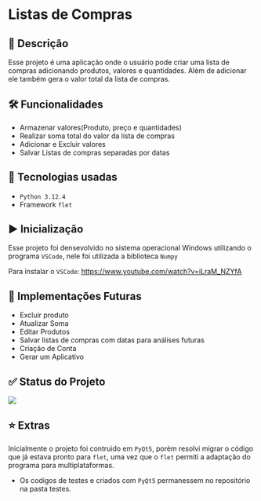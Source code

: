 # Listas de Compras

## 💬 Descrição</h2>
Esse projeto é uma aplicação onde o usuário pode criar uma lista de compras adicionando produtos, valores e quantidades. Além de adicionar ele também gera o valor total da lista de compras. 

## 🛠️ Funcionalidades
- Armazenar valores(Produto, preço e quantidades)
- Realizar soma total do valor da lista de compras
- Adicionar e Excluir valores
- Salvar Listas de compras separadas por datas

## 👾 Tecnologias usadas
- ``Python 3.12.4``
- Framework ``flet``

## ▶ Inicialização
Esse projeto foi densevolvido no sistema operacional Windows utilizando o programa ``VSCode``, nele foi utilizada a biblioteca ``Numpy``

Para instalar o ``VSCode``: https://www.youtube.com/watch?v=iLraM_NZYfA

## 🔮 Implementações Futuras
- Excluir produto 
- Atualizar Soma 
- Editar Produtos
- Salvar listas de compras com datas para análises futuras
- Criação de Conta
- Gerar um Aplicativo

## ✅ Status do Projeto
<img loading="lazy" src="http://img.shields.io/static/v1?label=STATUS&message=EM%20DESENVOLVIMENTO&color=GREEN&style=for-the-badge"/>

## ⭐ Extras
Inicialmente o projeto foi contruido em ``PyQt5``, porém resolvi migrar o código que já estava pronto para ``flet``, uma vez que o ``flet`` permiti a adaptação do programa para multiplataformas.
- Os codigos de testes e criados com ``PyQt5`` permanessem no repositório na pasta testes. 
